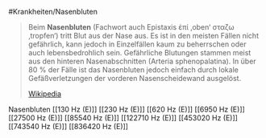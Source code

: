 #Krankheiten/Nasenbluten

> Beim **Nasenbluten** (Fachwort auch Epistaxis ἐπί ‚oben‘ σταζω ‚tropfen‘) tritt Blut aus der Nase aus. Es ist in den meisten Fällen nicht gefährlich, kann jedoch in Einzelfällen kaum zu beherrschen oder auch  lebensbedrohlich sein. Gefährliche Blutungen stammen meist aus den hinteren Nasenabschnitten (Arteria sphenopalatina). In über 80 % der Fälle ist das Nasenbluten jedoch einfach durch lokale Gefäßverletzungen der vorderen Nasenscheidewand ausgelöst.
>
> [Wikipedia](https://de.wikipedia.org/wiki/Nasenbluten)

Nasenbluten
[[130 Hz (E)]]
[[230 Hz (E)]]
[[620 Hz (E)]]
[[6950 Hz (E)]]
[[27500 Hz (E)]]
[[85540 Hz (E)]]
[[122710 Hz (E)]]
[[453020 Hz (E)]]
[[743540 Hz (E)]]
[[836420 Hz (E)]]